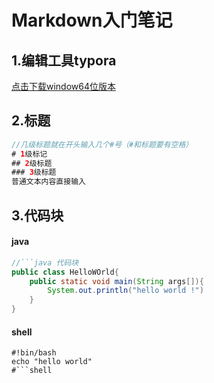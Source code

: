 # Markdown入门笔记

## 1.编辑工具typora

[点击下载window64位版本](https://www.typora.io/#windows)

## 2.标题

```java
//几级标题就在开头输入几个#号（#和标题要有空格）
# 1级标记
## 2级标题
### 3级标题
普通文本内容直接输入
```

## 3.代码块

#### java

~~~Java
//```java 代码块
public class HelloWOrld{
    public static void main(String args[]){
        System.out.println("hello world !")
    }
}
~~~

#### shell

``` shell
#!bin/bash
echo "hello world"
#```shell
```

